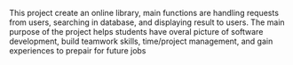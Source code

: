 This project create an online library, main functions are handling requests from users, searching in database, and displaying result to users.
The main purpose of the project helps students have overal picture of software development, build teamwork skills, time/project management, and gain experiences to prepair for future jobs
